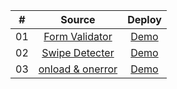|  #  |            Source             | Deploy |
| :-: | :----------------------------: | :-------: |
| 01  |       [Form Validator](https://github.com/ancaiman/mini-projects/tree/main/form-validator)       | [Demo](https://ancaiman.github.io/mini-projects/form-validator/)  |
| 02  |       [Swipe Detecter](https://github.com/ancaiman/mini-projects/tree/main/swipe-detecter)       | [Demo](https://ancaiman.github.io/mini-projects/swipe-detecter/)  |
| 03  |       [onload & onerror](https://github.com/ancaiman/mini-projects/tree/main/onload-onerror)       | [Demo](https://ancaiman.github.io/mini-projects/onload-onerror/)  |